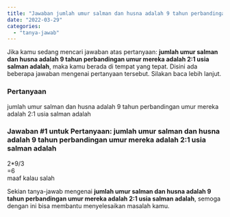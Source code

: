 ```yaml
---
title: "Jawaban jumlah umur salman dan husna adalah 9 tahun perbandingan umur mereka adalah 2:1 usia salman adalah"
date: "2022-03-29"
categories: 
  - "tanya-jawab"
---
```


Jika kamu sedang mencari jawaban atas pertanyaan: **jumlah umur salman dan husna adalah 9 tahun perbandingan umur mereka adalah 2:1 usia salman adalah**, maka kamu berada di tempat yang tepat. Disini ada beberapa jawaban mengenai pertanyaan tersebut. Silakan baca lebih lanjut.

### Pertanyaan

jumlah umur salman dan husna adalah 9 tahun perbandingan umur mereka adalah 2:1 usia salman adalah

### Jawaban #1 untuk Pertanyaan: jumlah umur salman dan husna adalah 9 tahun perbandingan umur mereka adalah 2:1 usia salman adalah

2\*9/3  
\=6  
maaf kalau salah

Sekian tanya-jawab mengenai **jumlah umur salman dan husna adalah 9 tahun perbandingan umur mereka adalah 2:1 usia salman adalah**, semoga dengan ini bisa membantu menyelesaikan masalah kamu.
